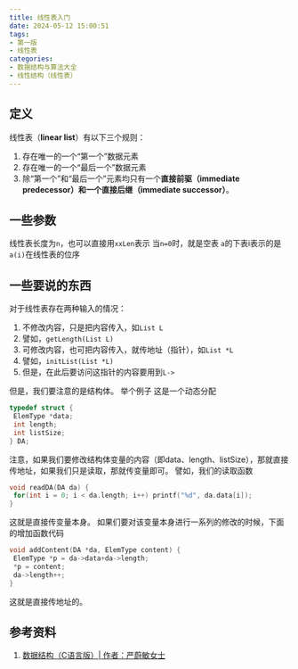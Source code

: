 ```yaml
---
title: 线性表入门
date: 2024-05-12 15:00:51
tags: 
- 第一版
- 线性表
categories:
- 数据结构与算法大全
- 线性结构（线性表）
---
```


## 定义

线性表（**linear list**）有以下三个规则：

1. 存在唯一的一个“第一个”数据元素
2. 存在唯一的一个“最后一个”数据元素
3. 除“第一个”和“最后一个”元素均只有一个**直接前驱（immediate predecessor）**和一个**直接后继（immediate successor）**。

## 一些参数

线性表长度为`n`，也可以直接用`xxLen`表示
当`n=0`时，就是空表
`a`的下表i表示的是`a(i)`在线性表的位序

## 一些要说的东西

对于线性表存在两种输入的情况：

1. 不修改内容，只是把内容传入，如`List L`
1. 譬如，`getLength(List L)`
2. 可修改内容，也可把内容传入，就传地址（指针），如`List *L`
1. 譬如，`initList(List *L)`
2. 但是，在此后要访问这指针的内容要用到`L->`

但是，我们要注意的是结构体。
举个例子
这是一个动态分配

```c
typedef struct {
 ElemType *data;
 int length;
 int listSize;
} DA;
```

注意，如果我们要修改结构体变量的内容（即data、length、listSize），那就直接传地址，如果我们只是读取，那就传变量即可。
譬如，我们的读取函数

```c
void readDA(DA da) {
 for(int i = 0; i < da.length; i++) printf("%d", da.data[i]);
}
```

这就是直接传变量本身。
如果们要对该变量本身进行一系列的修改的时候，下面的增加函数代码

```c
void addContent(DA *da, ElemType content) {
 ElemType *p = da->data+da->length;
 *p = content;
 da->length++;
}
```

这就是直接传地址的。

## 参考资料

1. [数据结构（C语言版）| 作者：严蔚敏女士](http://www.tup.tsinghua.edu.cn/bookscenter/book_00236807.html)